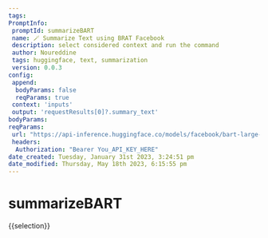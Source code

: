 ```yaml
---
tags: 
PromptInfo:
 promptId: summarizeBART 
 name: 🪄 Summarize Text using BRAT Facebook
 description: select considered context and run the command 
 author: Noureddine
 tags: huggingface, text, summarization
 version: 0.0.3
config:
 append:
  bodyParams: false
  reqParams: true
 context: 'inputs'
 output: 'requestResults[0]?.summary_text'
bodyParams:
reqParams:
 url: "https://api-inference.huggingface.co/models/facebook/bart-large-cnn"
 headers:
  Authorization: "Bearer You_API_KEY_HERE"
date_created: Tuesday, January 31st 2023, 3:24:51 pm
date_modified: Thursday, May 18th 2023, 6:15:55 pm
---
```

# summarizeBART
{{selection}}
